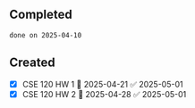
## Completed

```tasks
done on 2025-04-10
```

## Created

- [x] CSE 120 HW 1 📅 2025-04-21 ✅ 2025-05-01
- [x] CSE 120 HW 2 📅 2025-04-28 ✅ 2025-05-01